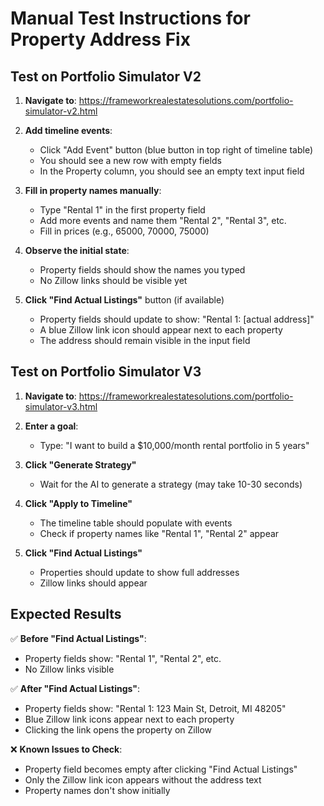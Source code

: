 # Manual Test Instructions for Property Address Fix

## Test on Portfolio Simulator V2

1. **Navigate to**: https://frameworkrealestatesolutions.com/portfolio-simulator-v2.html

2. **Add timeline events**:
   - Click "Add Event" button (blue button in top right of timeline table)
   - You should see a new row with empty fields
   - In the Property column, you should see an empty text input field

3. **Fill in property names manually**:
   - Type "Rental 1" in the first property field
   - Add more events and name them "Rental 2", "Rental 3", etc.
   - Fill in prices (e.g., 65000, 70000, 75000)

4. **Observe the initial state**:
   - Property fields should show the names you typed
   - No Zillow links should be visible yet

5. **Click "Find Actual Listings"** button (if available)
   - Property fields should update to show: "Rental 1: [actual address]"
   - A blue Zillow link icon should appear next to each property
   - The address should remain visible in the input field

## Test on Portfolio Simulator V3

1. **Navigate to**: https://frameworkrealestatesolutions.com/portfolio-simulator-v3.html

2. **Enter a goal**: 
   - Type: "I want to build a $10,000/month rental portfolio in 5 years"

3. **Click "Generate Strategy"**
   - Wait for the AI to generate a strategy (may take 10-30 seconds)

4. **Click "Apply to Timeline"**
   - The timeline table should populate with events
   - Check if property names like "Rental 1", "Rental 2" appear

5. **Click "Find Actual Listings"**
   - Properties should update to show full addresses
   - Zillow links should appear

## Expected Results

✅ **Before "Find Actual Listings"**:
- Property fields show: "Rental 1", "Rental 2", etc.
- No Zillow links visible

✅ **After "Find Actual Listings"**:
- Property fields show: "Rental 1: 123 Main St, Detroit, MI 48205"
- Blue Zillow link icons appear next to each property
- Clicking the link opens the property on Zillow

❌ **Known Issues to Check**:
- Property field becomes empty after clicking "Find Actual Listings"
- Only the Zillow link icon appears without the address text
- Property names don't show initially